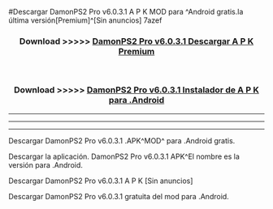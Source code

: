 #Descargar DamonPS2 Pro v6.0.3.1  A P K MOD para ^Android gratis.la última versión[Premium]^[Sin anuncios] 7azef



<div align="center">
<h3>Download >>>>> <a href="https://es-web.web.app/?es= ${title}">DamonPS2 Pro v6.0.3.1  Descargar A P K Premium</a></h3><br>

<h3>Download >>>>> <a href="https://es-web.web.app/?es= ${title}">DamonPS2 Pro v6.0.3.1  Instalador de A P K para .Android</a></h3>
</div>


----------------------------------------------------------

----------------------------------------------------------

----------------------------------------------------------

Descargar DamonPS2 Pro v6.0.3.1  .APK^MOD^ para .Android gratis.

Descargar la aplicación. DamonPS2 Pro v6.0.3.1  APK^El nombre es la versión para .Android.

Descargar DamonPS2 Pro v6.0.3.1  A P K [Sin anuncios]

Descargar DamonPS2 Pro v6.0.3.1  gratuita del mod para .Android.